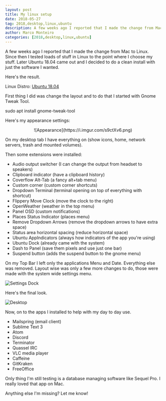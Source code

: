 ```yaml
---
layout: post
title: My linux setup
date: 2018-05-27
tag: 2018,desktop,linux,ubuntu
description: A few weeks ago I reported that I made the change from Mac to Linux. Since then I tested loads of stuff in Linux to the point where I choose
author: Marco Monteiro
categories: [2018,desktop,linux,ubuntu]
---
```


A few weeks ago I reported that I made the change from Mac to Linux. Since then I tested loads of stuff in Linux to the point where I choose my stuff. Later Ubuntu 18.04 came out and I decided to do a clean install with just the software I wanted.

Here's the result.

<!--more-->

Linux Distro: [Ubuntu 18.04](http://releases.ubuntu.com/18.04/)

First thing I did was change the layout and to do that I started with Gnome Tweak Tool.

<i class="icon-terminal"></i> sudo apt install gnome-tweak-tool

Here's my appearance settings:

<center>![Appearance](https://i.imgur.com/s9ctXv6.png)</center>

On my desktop tab I have everything on (show icons, home, network servers, trash and mounted volumes).

Then some extensions were installed:

* <i class="icon-angle-right"></i>Audio output switcher (I can change the output from headset to speakers)
* <i class="icon-angle-right"></i>Clipboard indicator (have a clipboard history)
* <i class="icon-angle-right"></i>Coverflow Alt-Tab (a fancy alt+tab menu)
* <i class="icon-angle-right"></i>Custom corner (custom corner shortcuts)
* <i class="icon-angle-right"></i>Dropdown Terminal (terminal opening on top of everything with shortcut)
* <i class="icon-angle-right"></i>Flippery Move Clock (move the clock to the right)
* <i class="icon-angle-right"></i>OpenWeather (weather in the top menu)
* <i class="icon-angle-right"></i>Panel OSD (custom notifications)
* <i class="icon-angle-right"></i>Places Status Indicator (places menu)
* <i class="icon-angle-right"></i>Remove Dropdown Arrows (remove the dropdown arrows to have extra space)
* <i class="icon-angle-right"></i>Status area horizontal spacing (reduce horizontal space)
* <i class="icon-angle-right"></i>Ubuntu AppIndicators (always how indicators of the app you're using)
* <i class="icon-angle-right"></i>Ubuntu Dock (already came with the system)
* <i class="icon-angle-right"></i>Dash to Panel (save them pixels and use just one bar)
* <i class="icon-angle-right"></i>Suspend button (adds the suspend button to the gnome menu)

On my Top Bar I left only the applications Menu and Date. Everything else was removed. Layout wise was only a few more changes to do, those were made with the system wide settings menu.

![Settings Dock](https://i.imgur.com/GFh5DG8.png)

Here's the final look.

![Desktop](https://i.imgur.com/sDnUfjd.png)

Now, on to the apps I installed to help with my day to day use.

* <i class="icon-angle-right"></i> Mailspring (email client)
* <i class="icon-angle-right"></i> Sublime Text 3
* <i class="icon-angle-right"></i> Atom
* <i class="icon-angle-right"></i> Discord
* <i class="icon-angle-right"></i> Terminator
* <i class="icon-angle-right"></i> Quassel IRC
* <i class="icon-angle-right"></i> VLC media player
* <i class="icon-angle-right"></i> Caffeine
* <i class="icon-angle-right"></i> GitKraken
* <i class="icon-angle-right"></i> FreeOffice

Only thing I'm still testing is a database managing software like Sequel Pro. I really loved that app on Mac.

Anything else I'm missing? Let me know!


